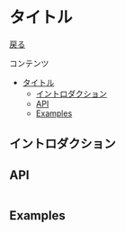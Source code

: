 タイトル
===
[戻る](../../README.md)

コンテンツ

<!--ts-->
   * [タイトル](#タイトル)
      * [イントロダクション](#イントロダクション)
      * [API](#api)
      * [Examples](#examples)

<!-- Added by: root, at: Wed Sep  8 16:13:44 UTC 2021 -->

<!--te-->

## イントロダクション

## API
```nim
```

## Examples